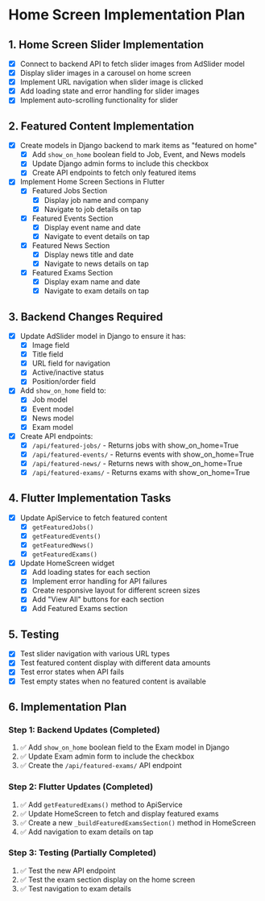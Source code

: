 # Home Screen Implementation Plan

## 1. Home Screen Slider Implementation
- [x] Connect to backend API to fetch slider images from AdSlider model
- [x] Display slider images in a carousel on home screen
- [x] Implement URL navigation when slider image is clicked
- [x] Add loading state and error handling for slider images
- [x] Implement auto-scrolling functionality for slider

## 2. Featured Content Implementation
- [x] Create models in Django backend to mark items as "featured on home"
  - [x] Add `show_on_home` boolean field to Job, Event, and News models
  - [x] Update Django admin forms to include this checkbox
  - [x] Create API endpoints to fetch only featured items

- [x] Implement Home Screen Sections in Flutter
  - [x] Featured Jobs Section
    - [x] Display job name and company
    - [x] Navigate to job details on tap
  
  - [x] Featured Events Section
    - [x] Display event name and date
    - [x] Navigate to event details on tap
  
  - [x] Featured News Section
    - [x] Display news title and date
    - [x] Navigate to news details on tap
  
  - [x] Featured Exams Section
    - [x] Display exam name and date
    - [x] Navigate to exam details on tap

## 3. Backend Changes Required
- [x] Update AdSlider model in Django to ensure it has:
  - [x] Image field
  - [x] Title field
  - [x] URL field for navigation
  - [x] Active/inactive status
  - [x] Position/order field

- [x] Add `show_on_home` field to:
  - [x] Job model
  - [x] Event model
  - [x] News model
  - [x] Exam model

- [x] Create API endpoints:
  - [x] `/api/featured-jobs/` - Returns jobs with show_on_home=True
  - [x] `/api/featured-events/` - Returns events with show_on_home=True
  - [x] `/api/featured-news/` - Returns news with show_on_home=True
  - [x] `/api/featured-exams/` - Returns exams with show_on_home=True

## 4. Flutter Implementation Tasks
- [x] Update ApiService to fetch featured content
  - [x] `getFeaturedJobs()`
  - [x] `getFeaturedEvents()`
  - [x] `getFeaturedNews()`
  - [x] `getFeaturedExams()`

- [x] Update HomeScreen widget
  - [x] Add loading states for each section
  - [x] Implement error handling for API failures
  - [x] Create responsive layout for different screen sizes
  - [x] Add "View All" buttons for each section
  - [x] Add Featured Exams section

## 5. Testing
- [x] Test slider navigation with various URL types
- [x] Test featured content display with different data amounts
- [x] Test error states when API fails
- [x] Test empty states when no featured content is available

## 6. Implementation Plan

### Step 1: Backend Updates (Completed)
1. ✅ Add `show_on_home` boolean field to the Exam model in Django
2. ✅ Update Exam admin form to include the checkbox
3. ✅ Create the `/api/featured-exams/` API endpoint

### Step 2: Flutter Updates (Completed)
1. ✅ Add `getFeaturedExams()` method to ApiService
2. ✅ Update HomeScreen to fetch and display featured exams
3. ✅ Create a new `_buildFeaturedExamsSection()` method in HomeScreen
4. ✅ Add navigation to exam details on tap

### Step 3: Testing (Partially Completed)
1. ✅ Test the new API endpoint
2. ✅ Test the exam section display on the home screen
3. ✅ Test navigation to exam details 